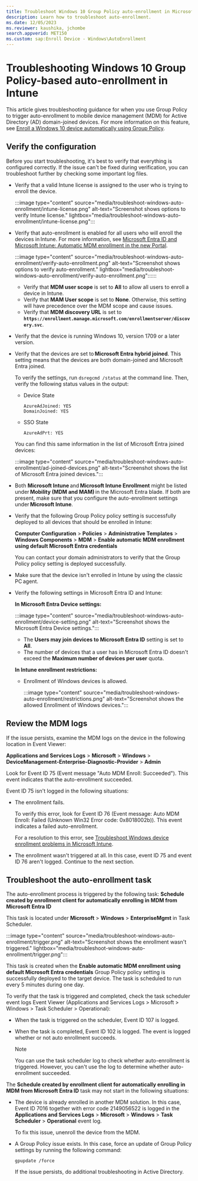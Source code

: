 ```yaml
---
title: Troubleshoot Windows 10 Group Policy auto-enrollment in Microsoft Intune
description: Learn how to troubleshoot auto-enrollment.
ms.date: 12/05/2023
ms.reviewer: kaushika, jchombe
search.appverid: MET150
ms.custom: sap:Enroll Device - Windows\AutoEnrollment
---
```


# Troubleshooting Windows 10 Group Policy-based auto-enrollment in Intune

This article gives troubleshooting guidance for when you use Group Policy to trigger auto-enrollment to mobile device management (MDM) for Active Directory (AD) domain-joined devices. For more information on this feature, see [Enroll a Windows 10 device automatically using Group Policy](/windows/client-management/mdm/enroll-a-windows-10-device-automatically-using-group-policy).

## Verify the configuration

Before you start troubleshooting, it's best to verify that everything is configured correctly. If the issue can't be fixed during verification, you can troubleshoot further by checking some important log files.

- Verify that a valid Intune license is assigned to the user who is trying to enroll the device.

  :::image type="content" source="media/troubleshoot-windows-auto-enrollment/intune-license.png" alt-text="Screenshot shows options to verify Intune license." lightbox="media/troubleshoot-windows-auto-enrollment/intune-license.png":::

- Verify that auto-enrollment is enabled for all users who will enroll the devices in Intune. For more information, see [Microsoft Entra ID and Microsoft Intune: Automatic MDM enrollment in the new Portal](/windows/client-management/mdm/azure-ad-and-microsoft-intune-automatic-mdm-enrollment-in-the-new-portal).

  :::image type="content" source="media/troubleshoot-windows-auto-enrollment/verify-auto-enrollment.png" alt-text="Screenshot shows options to verify auto-enrollment." lightbox="media/troubleshoot-windows-auto-enrollment/verify-auto-enrollment.png"::::::

  - Verify that **MDM user scope** is set to **All** to allow all users to enroll a device in Intune.
  - Verify that **MAM User scope** is set to **None**. Otherwise, this setting will have precedence over the MDM scope and cause issues.
  - Verify that **MDM discovery URL** is set to **`https://enrollment.manage.microsoft.com/enrollmentserver/discovery.svc`**.

- Verify that the device is running Windows 10, version 1709 or a later version.

- Verify that the devices are set to **Microsoft Entra hybrid joined**. This setting means that the devices are both domain-joined and Microsoft Entra joined.

  To verify the settings, run `dsregcmd /status` at the command line. Then, verify the following status values in the output:

  - Device State

     ```output
     AzureAdJoined: YES
     DomainJoined: YES
     ```

  - SSO State

     ```output
     AzureAdPrt: YES
     ```

   You can find this same information in the list of Microsoft Entra joined devices:

     :::image type="content" source="media/troubleshoot-windows-auto-enrollment/ad-joined-devices.png" alt-text="Screenshot shows the list of Microsoft Entra joined devices.":::

- Both **Microsoft Intune** and **Microsoft Intune Enrollment** might be listed under **Mobility (MDM and MAM)** in the Microsoft Entra blade. If both are present, make sure that you configure the auto-enrollment settings under **Microsoft Intune**.

- Verify that the following Group Policy policy setting is successfully deployed to all devices that should be enrolled in Intune:

   **Computer Configuration** > **Policies** > **Administrative Templates** > **Windows Components** > **MDM** > **Enable automatic MDM enrollment using default Microsoft Entra credentials**

   You can contact your domain administrators to verify that the Group Policy policy setting is deployed successfully.

- Make sure that the device isn't enrolled in Intune by using the classic PC agent.
- Verify the following settings in Microsoft Entra ID and Intune:

  **In Microsoft Entra Device settings:**

   :::image type="content" source="media/troubleshoot-windows-auto-enrollment/device-setting.png" alt-text="Screenshot shows the Microsoft Entra Device settings.":::

  - The **Users may join devices to Microsoft Entra ID** setting is set to **All**.
  - The number of devices that a user has in Microsoft Entra ID doesn't exceed the **Maximum number of devices per user** quota.
  
  **In Intune enrollment restrictions:**

  - Enrollment of Windows devices is allowed.

     :::image type="content" source="media/troubleshoot-windows-auto-enrollment/restrictions.png" alt-text="Screenshot shows the allowed Enrollment of Windows devices.":::

## Review the MDM logs

If the issue persists, examine the MDM logs on the device in the following location in Event Viewer:

**Applications and Services Logs** > **Microsoft** > **Windows** > **DeviceManagement-Enterprise-Diagnostic-Provider** > **Admin**

Look for Event ID 75 (Event message "Auto MDM Enroll: Succeeded"). This event indicates that the auto-enrollment succeeded.

Event ID 75 isn't logged in the following situations:

- The enrollment fails.

  To verify this error, look for Event ID 76 (Event message: Auto MDM Enroll: Failed (Unknown Win32 Error code: 0x8018002b)). This event indicates a failed auto-enrollment.

  For a resolution to this error, see [Troubleshoot Windows device enrollment problems in Microsoft Intune](troubleshoot-windows-enrollment-errors.md).

- The enrollment wasn't triggered at all. In this case, event ID 75 and event ID 76 aren't logged. Continue to the next section.
  
## Troubleshoot the auto-enrollment task

The auto-enrollment process is triggered by the following task: **Schedule created by enrollment client for automatically enrolling in MDM from Microsoft Entra ID**

This task is located under **Microsoft** > **Windows** > **EnterpriseMgmt** in Task Scheduler.

  :::image type="content" source="media/troubleshoot-windows-auto-enrollment/trigger.png" alt-text="Screenshot shows the enrollment wasn't triggered." lightbox="media/troubleshoot-windows-auto-enrollment/trigger.png":::

This task is created when the **Enable automatic MDM enrollment using default Microsoft Entra credentials** Group Policy policy setting is successfully deployed to the target device. The task is scheduled to run every 5 minutes during one day.

To verify that the task is triggered and completed, check the task scheduler event logs Event Viewer (Applications and Services Logs > Microsoft > Windows > Task Scheduler > Operational): 

- When the task is triggered on the scheduler, Event ID 107 is logged.
- When the task is completed, Event ID 102 is logged. The event is logged whether or not auto enrollment succeeds.

   > [!NOTE]
   > You can use the task scheduler log to check whether auto-enrollment is triggered. However, you can't use the log to determine whether auto-enrollment succeeded.

The **Schedule created by enrollment client for automatically enrolling in MDM from Microsoft Entra ID** task may not start in the following situations:

- The device is already enrolled in another MDM solution. In this case, Event ID 7016 together with error code 2149056522 is logged in the **Applications and Services Logs** > **Microsoft** > **Windows** > **Task Scheduler** > **Operational** event log.

  To fix this issue, unenroll the device from the MDM.

- A Group Policy issue exists. In this case, force an update of Group Policy settings by running the following command:

  `gpupdate /force`

  If the issue persists, do additional troubleshooting in Active Directory.
